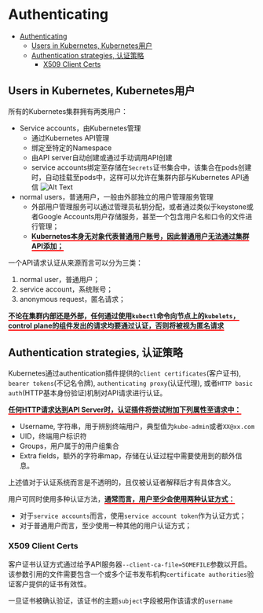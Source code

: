 # Authenticating

- [Authenticating](#authenticating)
  - [Users in Kubernetes, Kubernetes用户](#users-in-kubernetes-kubernetes%e7%94%a8%e6%88%b7)
  - [Authentication strategies, 认证策略](#authentication-strategies-%e8%ae%a4%e8%af%81%e7%ad%96%e7%95%a5)
    - [X509 Client Certs](#x509-client-certs)

## Users in Kubernetes, Kubernetes用户
所有的Kubernetes集群拥有两类用户：
+ Service accounts，由Kubernetes管理
  + 通过Kubernetes API管理
  + 绑定至特定的Namespace
  + 由API server自动创建或通过手动调用API创建
  + service accounts绑定至存储在`Secrets`证书集合中，该集合在pods创建时，自动挂载至pods中，这样可以允许在集群内部与Kubernetes API通信
  ![Alt Text](secret挂载.png)
+ normal users，普通用户，一般由外部独立的用户管理服务管理
  + 外部用户管理服务可以通过管理员私钥分配，或者通过类似于keystone或者Google Accounts用户存储服务，甚至一个包含用户名和口令的文件进行管理；
  + <span style="border-bottom: 2px solid red; font-weight: bold">Kubernetes本身无对象代表普通用户账号，因此普通用户无法通过集群API添加；</span>

一个API请求认证从来源而言可以分为三类：
1. normal user，普通用户；
2. service account，系统账号；
3. anonymous request，匿名请求；

<span style="border-bottom: 2px solid red; font-weight: bold">不论在集群内部还是外部，任何通过使用`kubectl`命令向节点上的`kubelets`，control plane的组件发出的请求均要通过认证，否则将被视为匿名请求</span>

## Authentication strategies, 认证策略
Kubernetes通过authentication插件提供的`client certificates`(客户证书), `bearer tokens`(不记名令牌), `authenticating proxy`(认证代理), 或者`HTTP basic auth`(HTTP基本身份验证)机制对API请求进行认证。

<span style="border-bottom: 2px solid red; font-weight: bold">任何HTTP请求达到API Server时，认证插件将尝试附加下列属性至请求中：</span>

+ Username, 字符串，用于辨别终端用户，典型值为`kube-admin`或者`XX@xx.com`
+ UID，终端用户标识符
+ Groups，用户属于的用户组集合
+ Extra fields，额外的字符串map，存储在认证过程中需要使用到的额外信息。

上述值对于认证系统而言是不透明的，且仅被认证者解释后才有具体含义。

用户可同时使用多种认证方法，<span style="border-bottom: 2px solid red; font-weight: bold">通常而言，用户至少会使用两种认证方式：</span>

+ 对于`service accounts`而言，使用`service account token`作为认证方式；
+ 对于普通用户而言，至少使用一种其他的用户认证方式；

### X509 Client Certs
客户证书认证方式通过给予API服务器`--client-ca-file=SOMEFILE`参数以开启。该参数引用的文件需要包含一个或多个证书发布机构`certificate authorities`验证客户提供的证书有效性。

一旦证书被确认验证，该证书的主题`subject`字段被用作该请求的`username`
